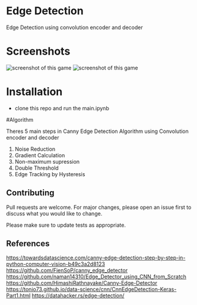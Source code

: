 # Edge Detection

Edge Detection using convolution encoder and decoder

# Screenshots

![screenshot of this game](https://i.imgur.com/CMU69mM.png)
![screenshot of this game](https://i.imgur.com/ibxP6Hd.png)

# Installation
- clone this repo and run the main.ipynb

#Algorithm

Theres 5 main steps in Canny Edge Detection Algorithm using Convolution encoder and decoder
1. Noise Reduction
2. Gradient Calculation
3. Non-maximum supression
4. Double Threshold
5. Edge Tracking by Hysteresis

## Contributing

Pull requests are welcome. For major changes, please open an issue first
to discuss what you would like to change.

Please make sure to update tests as appropriate.

## References
https://towardsdatascience.com/canny-edge-detection-step-by-step-in-python-computer-vision-b49c3a2d8123
https://github.com/FienSoP/canny_edge_detector
https://github.com/naman14310/Edge_Detector_using_CNN_from_Scratch
https://github.com/HimashiRathnayake/Canny-Edge-Detector
https://tonio73.github.io/data-science/cnn/CnnEdgeDetection-Keras-Part1.html
https://datahacker.rs/edge-detection/
